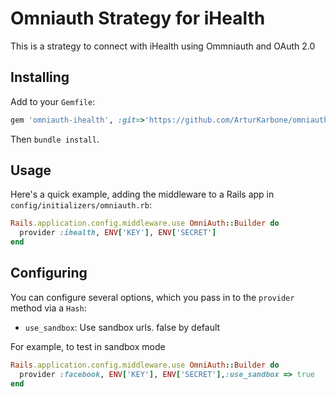 # Omniauth Strategy for iHealth
This is a strategy to connect with iHealth using Ommniauth and OAuth 2.0


## Installing

Add to your `Gemfile`:

```ruby
gem 'omniauth-ihealth', :git=>'https://github.com/ArturKarbone/omniauth-ihealth.git'
```

Then `bundle install`.

## Usage


Here's a quick example, adding the middleware to a Rails app in `config/initializers/omniauth.rb`:

```ruby
Rails.application.config.middleware.use OmniAuth::Builder do
  provider :ihealth, ENV['KEY'], ENV['SECRET']
end
```


## Configuring

You can configure several options, which you pass in to the `provider` method via a `Hash`:

* `use_sandbox`: Use sandbox urls. false by default

For example, to test in sandbox mode

```ruby
Rails.application.config.middleware.use OmniAuth::Builder do
  provider :facebook, ENV['KEY'], ENV['SECRET'],:use_sandbox => true
end
```
